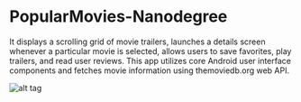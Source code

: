 # PopularMovies-Nanodegree

It displays a scrolling grid of movie trailers, launches a details screen whenever a particular movie is selected, allows users to save favorites, play trailers, and read user reviews. This app utilizes core Android user interface components and fetches movie information using themoviedb.org web API.

![alt tag](https://github.com/ashutiwari4/PopularMovies-Nanodegree/blob/master/images/Movie%20details.png)
